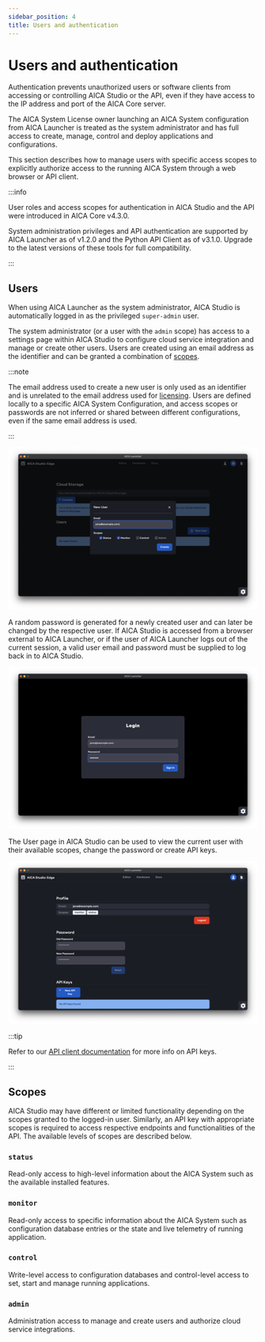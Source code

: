 ```yaml
---
sidebar_position: 4
title: Users and authentication
---
```


# Users and authentication

Authentication prevents unauthorized users or software clients from accessing or controlling AICA Studio or the API,
even if they have access to the IP address and port of the AICA Core server.

The AICA System License owner launching an AICA System configuration from AICA Launcher is treated as the system
administrator and has full access to create, manage, control and deploy applications and configurations.

This section describes how to manage users with specific access scopes to explicitly authorize access to the running
AICA System through a web browser or API client.

:::info

User roles and access scopes for authentication in AICA Studio and the API were introduced in AICA Core v4.3.0.

System administration privileges and API authentication are supported by AICA Launcher as of v1.2.0 and the Python API
Client as of v3.1.0. Upgrade to the latest versions of these tools for full compatibility.

:::

## Users

When using AICA Launcher as the system administrator, AICA Studio is automatically logged in as the privileged
`super-admin` user.

The system administrator (or a user with the `admin` scope) has access to a settings page within AICA Studio to
configure cloud service integration and manage or create other users. Users are created using an email address as the
identifier and can be granted a combination of [scopes](#scopes).

:::note

The email address used to create a new user is only used as an identifier and is unrelated to the email address used for
[licensing](installation/licensing.md). Users are defined locally to a specific AICA System Configuration, and
access scopes or passwords are not inferred or shared between different configurations, even if the same email address
is used.

:::

![aica-studio-create-user](assets/aica-studio-create-user.png)

A random password is generated for a newly created user and can later be changed by the respective user. If AICA Studio
is accessed from a browser external to AICA Launcher, or if the user of AICA Launcher logs out of the current session, a
valid user email and password must be supplied to log back in to AICA Studio.

![aica-studio-user-login](assets/aica-studio-user-login.png)

The User page in AICA Studio can be used to view the current user with their available scopes, change the password or
create API keys.

![aica-studio-other-user](assets/aica-studio-other-user.png)

:::tip

Refer to our [API client documentation](https://pypi.org/project/aica-api/) for more info on API keys.

:::

## Scopes

AICA Studio may have different or limited functionality depending on the scopes granted to the logged-in user.
Similarly, an API key with appropriate scopes is required to access respective endpoints and functionalities of the API.
The available levels of scopes are described below.

### `status`

Read-only access to high-level information about the AICA System such as the available installed features.

### `monitor`

Read-only access to specific information about the AICA System such as configuration database entries or the
state and live telemetry of running application.

### `control`

Write-level access to configuration databases and control-level access to set, start and manage running applications.

### `admin`

Administration access to manage and create users and authorize cloud service integrations.